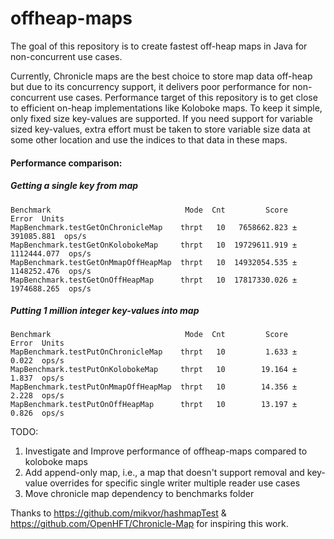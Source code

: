 # offheap-maps


The goal of this repository is to create fastest off-heap maps in Java for non-concurrent use
cases.

Currently, Chronicle maps are the best choice to store map data off-heap but due to its
concurrency support, it delivers poor performance for non-concurrent use cases. Performance
target of this repository is to get close to efficient on-heap implementations like Koloboke
maps. To keep it simple, only fixed size key-values are supported. If you need support for
variable sized key-values, extra effort must be taken to store variable size data at some other
location and use the indices to that data in these maps.

#### Performance comparison:

##### Getting a single key from map
```
Benchmark                              Mode  Cnt         Score         Error  Units
MapBenchmark.testGetOnChronicleMap    thrpt   10   7658662.823 ±  391085.881  ops/s
MapBenchmark.testGetOnKolobokeMap     thrpt   10  19729611.919 ± 1112444.077  ops/s
MapBenchmark.testGetOnMmapOffHeapMap  thrpt   10  14932054.535 ± 1148252.476  ops/s
MapBenchmark.testGetOnOffHeapMap      thrpt   10  17817330.026 ± 1974688.265  ops/s

```

##### Putting 1 million integer key-values into map
```
Benchmark                              Mode  Cnt         Score         Error  Units
MapBenchmark.testPutOnChronicleMap    thrpt   10         1.633 ±       0.022  ops/s
MapBenchmark.testPutOnKolobokeMap     thrpt   10        19.164 ±       1.837  ops/s
MapBenchmark.testPutOnMmapOffHeapMap  thrpt   10        14.356 ±       2.228  ops/s
MapBenchmark.testPutOnOffHeapMap      thrpt   10        13.197 ±       0.826  ops/s
```

TODO:
1. Investigate and Improve performance of offheap-maps compared to koloboke maps
2. Add append-only map, i.e., a map that doesn't support removal and key-value overrides for
specific single writer multiple reader use cases
3. Move chronicle map dependency to benchmarks folder

Thanks to https://github.com/mikvor/hashmapTest & https://github.com/OpenHFT/Chronicle-Map for
inspiring this work.